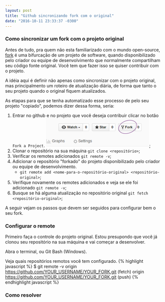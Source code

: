 ```yaml
---
layout: post
title: "Github sincronizando fork com o original"
date: "2016-10-11 23:33:37 -0300"
---
```


### Como sincronizar um fork com o projeto original

Antes de tudo, pra quem não esta familiarizado com o mundo open-source, [fork][1] é uma bifurcação de um projeto de software, quando disponibilizado pelo criador ou equipe de desenvolvimento que normalmente compartilham seu código fonte original. Você tem que fazer isso se quiser contribuir com o projeto.

A idéia aqui é definir não apenas como sincronizar com o projeto original, mas principalmento um roteiro de atualização diária, de forma que tanto o seu projeto quando o original fiquem atualizados.

As etapas para que se tenha automatizado esse processo de pelo seu projeto "copiado", podemos dizer dessa forma, seria:
1. Entrar no github e no projeto que você deseja contribuir clicar no botão `Fork a Project`. ![Fork a project](images/fork-github.png);
2. Clonar o repositório na sua máquina `git clone <repositório>`;
3. Verificar os remotes adicionados `git remote -v`;
4. Adicionar o repositório "forkado" do projeto disponibilizado pelo criador ou equipe de desenvolvimento.
   * `git remote add <nome-para-o-repositório-original> <repositório-original>`;
5. Verifique novamente os remotes adicionados e veja se ele foi adicionado `git remote -v`;
6. Busque se há alguma atualização no repositório original `git fetch <repositório-original>`;


A seguir vejam os passos que devem ser seguidos para configurar bem o seu fork.


### Configurar o remote

Primeiro faça o controle do projeto original. Estou presupondo que você já clonou seu repositório na sua máquina e vai começar a desenvolver.

Abra o terminal, ou Git Bash (Windows).

Veja quais repositórios remotos você tem configurado.
{% highlight javascript %}
$ git remote -v
origin  https://github.com/YOUR_USERNAME/YOUR_FORK.git (fetch)
origin  https://github.com/YOUR_USERNAME/YOUR_FORK.git (push)
{% endhighlight javascript %}


### Como resolver



[1]: https://pt.wikipedia.org/wiki/Bifurca%C3%A7%C3%A3o "Fork"

